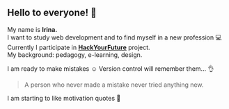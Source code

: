 ## Hello to everyone! :wave: 
My name is **Irina.**  
I want to study web development and to find myself in a new profession :computer:  
Currently I participate in [**HackYourFuture**](https://hackyourfuture.be/) project.  
My background: pedagogy, e-learning, design.  

I am ready to make mistakes :relaxed: Version control will remember them... :ok_hand: 

> A person who never made a mistake never tried anything new.  

I am starting to like motivation quotes :thinking:

